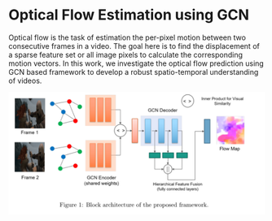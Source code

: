 # Optical Flow Estimation using GCN

Optical flow is the task of estimation the per-pixel motion between two consecutive frames in a video. The goal here is to find the displacement of a sparse feature set or all image pixels to calculate the corresponding motion vectors. In this work, we investigate the optical flow prediction using GCN based framework to develop a robust spatio-temporal understanding of videos.

![alt text](./model_framework.PNG "Model structure")
